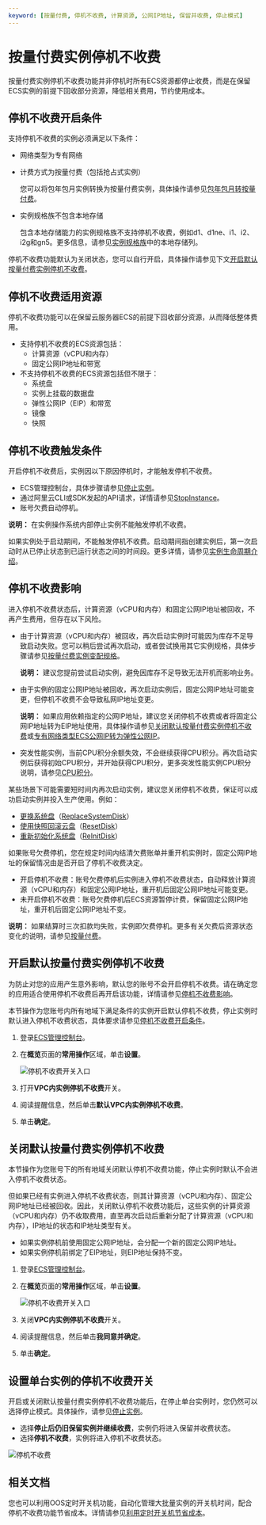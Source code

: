 ```yaml
---
keyword: [按量付费, 停机不收费, 计算资源, 公网IP地址, 保留并收费, 停止模式]
---
```


# 按量付费实例停机不收费

按量付费实例停机不收费功能并非停机时所有ECS资源都停止收费，而是在保留ECS实例的前提下回收部分资源，降低相关费用，节约使用成本。

## 停机不收费开启条件

支持停机不收费的实例必须满足以下条件：

-   网络类型为专有网络
-   计费方式为按量付费（包括抢占式实例）

    您可以将包年包月实例转换为按量付费实例，具体操作请参见[包年包月转按量付费](/intl.zh-CN/产品定价/转换计费方式/包年包月转按量付费.md)。

-   实例规格族不包含本地存储

    包含本地存储能力的实例规格族不支持停机不收费，例如d1、d1ne、i1、i2、i2g和gn5。更多信息，请参见[实例规格族](/intl.zh-CN/实例/实例规格族.md)中的本地存储列。


停机不收费功能默认为关闭状态，您可以自行开启，具体操作请参见下文[开启默认按量付费实例停机不收费](#default)。

## 停机不收费适用资源

停机不收费功能可以在保留云服务器ECS的前提下回收部分资源，从而降低整体费用。

-   支持停机不收费的ECS资源包括：
    -   计算资源（vCPU和内存）
    -   固定公网IP地址和带宽
-   不支持停机不收费的ECS资源包括但不限于：
    -   系统盘
    -   实例上挂载的数据盘
    -   弹性公网IP（EIP）和带宽
    -   镜像
    -   快照

## 停机不收费触发条件

开启停机不收费后，实例因以下原因停机时，才能触发停机不收费。

-   ECS管理控制台，具体步骤请参见[停止实例](/intl.zh-CN/实例/管理实例/停止实例.md)。
-   通过阿里云CLI或SDK发起的API请求，详情请参见[StopInstance](/intl.zh-CN/API参考/实例/StopInstance.md)。
-   账号欠费自动停机。

**说明：** 在实例操作系统内部停止实例不能触发停机不收费。

如果实例处于启动期间，不能触发停机不收费。启动期间指创建实例后，第一次启动时从已停止状态到已运行状态之间的时间段。更多详情，请参见[实例生命周期介绍](/intl.zh-CN/实例/实例生命周期介绍.md)。

## 停机不收费影响

进入停机不收费状态后，计算资源（vCPU和内存）和固定公网IP地址被回收，不再产生费用，但存在以下风险。

-   由于计算资源（vCPU和内存）被回收，再次启动实例时可能因为库存不足导致启动失败。您可以稍后尝试再次启动，或者尝试换用其它实例规格，具体步骤请参见[按量付费实例变配规格](/intl.zh-CN/实例/升降配实例/修改实例规格/按量付费实例变配规格.md)。

    **说明：** 建议您提前尝试启动实例，避免因库存不足导致无法开机而影响业务。

-   由于实例的固定公网IP地址被回收，再次启动实例后，固定公网IP地址可能变更，但停机不收费不会导致私网IP地址变更。

    **说明：** 如果应用依赖指定的公网IP地址，建议您关闭停机不收费或者将固定公网IP地址转为EIP地址使用，具体操作请参见[关闭默认按量付费实例停机不收费](#section_4h6_utd_2yr)或[专有网络类型ECS公网IP转为弹性公网IP](/intl.zh-CN/网络/修改IPv4地址/专有网络类型ECS公网IP转为弹性公网IP.md)。

-   突发性能实例，当前CPU积分余额失效，不会继续获得CPU积分。再次启动实例后获得初始CPU积分，并开始获得CPU积分，更多突发性能实例CPU积分说明，请参见[CPU积分](/intl.zh-CN/实例/选择实例规格/突发型/突发性能实例概述.md)。

某些场景下可能需要短时间内再次启动实例，建议您关闭停机不收费，保证可以成功启动实例并投入生产使用。例如：

-   [更换系统盘](/intl.zh-CN/块存储/云盘/更换系统盘/更换系统盘（公共镜像）.md)（[ReplaceSystemDisk](/intl.zh-CN/API参考/磁盘/ReplaceSystemDisk.md)）
-   [使用快照回滚云盘](/intl.zh-CN/块存储/云盘/使用快照回滚云盘.md)（[ResetDisk](/intl.zh-CN/API参考/磁盘/ResetDisk.md)）
-   [重新初始化系统盘](/intl.zh-CN/块存储/云盘/重新初始化云盘/重新初始化系统盘.md)（[ReInitDisk](/intl.zh-CN/API参考/磁盘/ReInitDisk.md)）

如果账号欠费停机，您在规定时间内结清欠费账单并重开机实例时，固定公网IP地址的保留情况由是否开启了停机不收费决定。

-   开启停机不收费：账号欠费停机后实例进入停机不收费状态，自动释放计算资源（vCPU和内存）和固定公网IP地址，重开机后固定公网IP地址可能变更。
-   未开启停机不收费：账号欠费停机后ECS资源暂停计费，保留固定公网IP地址，重开机后固定公网IP地址不变。

**说明：** 如果结算时三次扣款均失败，实例即欠费停机。更多有关欠费后资源状态变化的说明，请参见[按量付费](/intl.zh-CN/产品定价/计费方式/按量付费.md)。

## 开启默认按量付费实例停机不收费

为防止对您的应用产生意外影响，默认您的账号不会开启停机不收费。请在确定您的应用适合使用停机不收费后再开启该功能，详情请参见[停机不收费影响](/intl.zh-CN/产品定价/计费方式/按量付费实例停机不收费.md)。

本节操作为您账号内所有地域下满足条件的实例开启默认停机不收费，停止实例时默认进入停机不收费状态，具体要求请参见[停机不收费开启条件](/intl.zh-CN/产品定价/计费方式/按量付费实例停机不收费.md)。

1.  登录[ECS管理控制台](https://ecs.console.aliyun.com)。

2.  在**概览**页面的**常用操作**区域，单击**设置**。

    ![停机不收费开关入口](https://static-aliyun-doc.oss-accelerate.aliyuncs.com/assets/img/zh-CN/7033259951/p87545.png)

3.  打开**VPC内实例停机不收费**开关。

4.  阅读提醒信息，然后单击**默认VPC内实例停机不收费**。

5.  单击**确定**。


## 关闭默认按量付费实例停机不收费

本节操作为您账号下的所有地域关闭默认停机不收费功能，停止实例时默认不会进入停机不收费状态。

但如果已经有实例进入停机不收费状态，则其计算资源（vCPU和内存）、固定公网IP地址已经被回收。因此，关闭默认停机不收费功能后，这些实例的计算资源（vCPU和内存）仍不收取费用，直至再次启动后重新分配了计算资源（vCPU和内存），IP地址的状态和IP地址类型有关。

-   如果实例停机前使用固定公网IP地址，会分配一个新的固定公网IP地址。
-   如果实例停机前绑定了EIP地址，则EIP地址保持不变。

1.  登录[ECS管理控制台](https://ecs.console.aliyun.com)。

2.  在**概览**页面的**常用操作**区域，单击**设置**。

    ![停机不收费开关入口](https://static-aliyun-doc.oss-accelerate.aliyuncs.com/assets/img/zh-CN/7033259951/p87545.png)

3.  关闭**VPC内实例停机不收费**开关。

4.  阅读提醒信息，然后单击**我同意并确定**。

5.  单击**确定**。


## 设置单台实例的停机不收费开关

开启或关闭默认按量付费实例停机不收费功能后，在停止单台实例时，您仍然可以选择停止模式。具体操作，请参见[停止实例](/intl.zh-CN/实例/管理实例/停止实例.md)。

-   选择**停止后仍旧保留实例并继续收费**，实例仍将进入保留并收费状态。
-   选择**停机不收费**，实例将进入停机不收费状态。

![停机不收费](https://static-aliyun-doc.oss-accelerate.aliyuncs.com/assets/img/zh-CN/7033259951/p52884.png)

## 相关文档

您也可以利用OOS定时开关机功能，自动化管理大批量实例的开关机时间，配合停机不收费功能节省成本。详情请参见[利用定时开关机节省成本]()。


